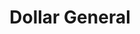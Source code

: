 ---
title: "Dollar General"
url: /phoenix/dollar-general-west-van-buren-street/
shop: variety store
---